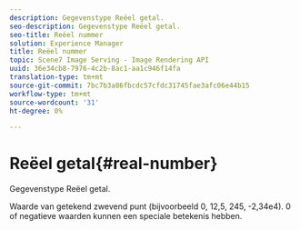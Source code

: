 ```yaml
---
description: Gegevenstype Reëel getal.
seo-description: Gegevenstype Reëel getal.
seo-title: Reëel nummer
solution: Experience Manager
title: Reëel nummer
topic: Scene7 Image Serving - Image Rendering API
uuid: 36e34cb8-7976-4c2b-8ac1-aa1c946f14fa
translation-type: tm+mt
source-git-commit: 7bc7b3a86fbcdc57cfdc31745fae3afc06e44b15
workflow-type: tm+mt
source-wordcount: '31'
ht-degree: 0%

---
```



# Reëel getal{#real-number}

Gegevenstype Reëel getal.

Waarde van getekend zwevend punt (bijvoorbeeld 0, 12,5, 245, -2,34e4). 0 of negatieve waarden kunnen een speciale betekenis hebben.